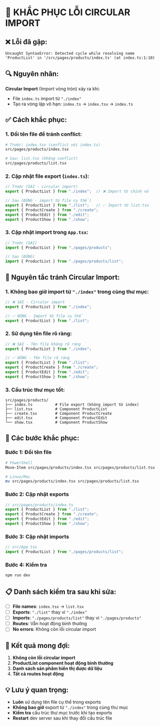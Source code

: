 # 🔄 **KHẮC PHỤC LỖI CIRCULAR IMPORT**

## **❌ Lỗi đã gặp:**
```
Uncaught SyntaxError: Detected cycle while resolving name 'ProductList' in '/src/pages/products/index.ts' (at index.ts:1:10)
```

## **🔍 Nguyên nhân:**
**Circular Import** (Import vòng tròn) xảy ra khi:
- File `index.ts` import từ `"./index"` 
- Tạo ra vòng lặp vô hạn: `index.ts` → `index.tsx` → `index.ts`

## **✅ Cách khắc phục:**

### **1. Đổi tên file để tránh conflict:**
```bash
# Trước: index.tsx (conflict với index.ts)
src/pages/products/index.tsx

# Sau: list.tsx (không conflict)
src/pages/products/list.tsx
```

### **2. Cập nhật file export (`index.ts`):**
```typescript
// Trước (SAI - circular import)
export { ProductList } from "./index";  // ❌ Import từ chính nó

// Sau (ĐÚNG - import từ file cụ thể)
export { ProductList } from "./list";   // ✅ Import từ list.tsx
export { ProductCreate } from "./create";
export { ProductEdit } from "./edit";
export { ProductShow } from "./show";
```

### **3. Cập nhật import trong `App.tsx`:**
```typescript
// Trước (SAI)
import { ProductList } from "./pages/products";

// Sau (ĐÚNG)
import { ProductList } from "./pages/products/list";
```

## **🚨 Nguyên tắc tránh Circular Import:**

### **1. Không bao giờ import từ `"./index"` trong cùng thư mục:**
```typescript
// ❌ SAI - Circular import
export { ProductList } from "./index";

// ✅ ĐÚNG - Import từ file cụ thể
export { ProductList } from "./list";
```

### **2. Sử dụng tên file rõ ràng:**
```typescript
// ❌ SAI - Tên file không rõ ràng
export { ProductList } from "./index";

// ✅ ĐÚNG - Tên file rõ ràng
export { ProductList } from "./list";
export { ProductCreate } from "./create";
export { ProductEdit } from "./edit";
export { ProductShow } from "./show";
```

### **3. Cấu trúc thư mục tốt:**
```
src/pages/products/
├── index.ts          # File export (không import từ index)
├── list.tsx          # Component ProductList
├── create.tsx        # Component ProductCreate
├── edit.tsx          # Component ProductEdit
└── show.tsx          # Component ProductShow
```

## **🔧 Các bước khắc phục:**

### **Bước 1: Đổi tên file**
```bash
# PowerShell
Move-Item src/pages/products/index.tsx src/pages/products/list.tsx

# Linux/Mac
mv src/pages/products/index.tsx src/pages/products/list.tsx
```

### **Bước 2: Cập nhật exports**
```typescript
// src/pages/products/index.ts
export { ProductList } from "./list";
export { ProductCreate } from "./create";
export { ProductEdit } from "./edit";
export { ProductShow } from "./show";
```

### **Bước 3: Cập nhật imports**
```typescript
// src/App.tsx
import { ProductList } from "./pages/products/list";
```

### **Bước 4: Kiểm tra**
```bash
npm run dev
```

## **📋 Danh sách kiểm tra sau khi sửa:**

- [ ] **File names**: `index.tsx` → `list.tsx`
- [ ] **Exports**: `"./list"` thay vì `"./index"`
- [ ] **Imports**: `"./pages/products/list"` thay vì `"./pages/products"`
- [ ] **Routes**: Vẫn hoạt động bình thường
- [ ] **No errors**: Không còn lỗi circular import

## **🚀 Kết quả mong đợi:**

1. **Không còn lỗi circular import**
2. **ProductList component hoạt động bình thường**
3. **Danh sách sản phẩm hiển thị được dữ liệu**
4. **Tất cả routes hoạt động**

## **💡 Lưu ý quan trọng:**

- **Luôn** sử dụng tên file cụ thể trong exports
- **Không bao giờ** export từ `"./index"` trong cùng thư mục
- **Kiểm tra** cấu trúc thư mục trước khi tạo exports
- **Restart** dev server sau khi thay đổi cấu trúc file


